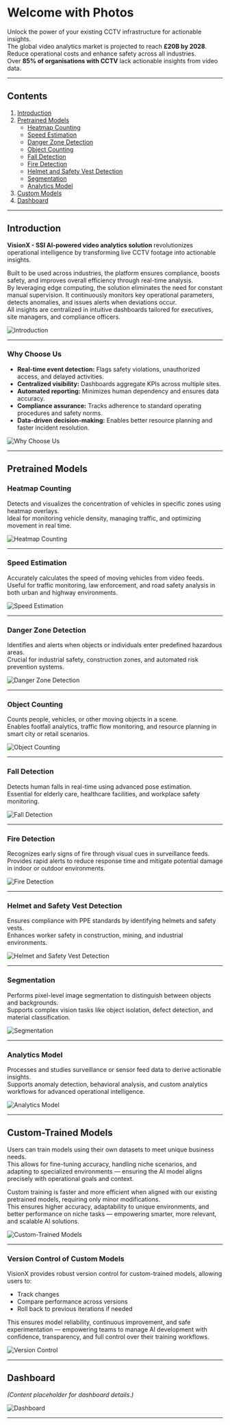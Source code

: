 # Welcome with Photos

Unlock the power of your existing CCTV infrastructure for actionable insights.  
The global video analytics market is projected to reach **£20B by 2028**.  
Reduce operational costs and enhance safety across all industries.  
Over **85% of organisations with CCTV** lack actionable insights from video data.

---

## Contents

1. [Introduction](#introduction)  
2. [Pretrained Models](#pretrained-models)  
   - [Heatmap Counting](#heatmap-counting)  
   - [Speed Estimation](#speed-estimation)  
   - [Danger Zone Detection](#danger-zone-detection)  
   - [Object Counting](#object-counting)  
   - [Fall Detection](#fall-detection)  
   - [Fire Detection](#fire-detection)  
   - [Helmet and Safety Vest Detection](#helmet-and-safety-vest-detection)  
   - [Segmentation](#segmentation)  
   - [Analytics Model](#analytics-model)  
3. [Custom Models](#custom-trained-models)  
4. [Dashboard](#dashboard)

---

## Introduction

**VisionX - SSI AI-powered video analytics solution** revolutionizes operational intelligence by transforming live CCTV footage into actionable insights.

Built to be used across industries, the platform ensures compliance, boosts safety, and improves overall efficiency through real-time analysis.  
By leveraging edge computing, the solution eliminates the need for constant manual supervision. It continuously monitors key operational parameters, detects anomalies, and issues alerts when deviations occur.  
All insights are centralized in intuitive dashboards tailored for executives, site managers, and compliance officers.

![Introduction](./images/Picture1.png)

---

### Why Choose Us

- **Real-time event detection:** Flags safety violations, unauthorized access, and delayed activities.  
- **Centralized visibility:** Dashboards aggregate KPIs across multiple sites.  
- **Automated reporting:** Minimizes human dependency and ensures data accuracy.  
- **Compliance assurance:** Tracks adherence to standard operating procedures and safety norms.  
- **Data-driven decision-making:** Enables better resource planning and faster incident resolution.  

![Why Choose Us](./images/Picture2.png)

---

## Pretrained Models

### Heatmap Counting

Detects and visualizes the concentration of vehicles in specific zones using heatmap overlays.  
Ideal for monitoring vehicle density, managing traffic, and optimizing movement in real time.

![Heatmap Counting](./images/Picture3.png)

---

### Speed Estimation

Accurately calculates the speed of moving vehicles from video feeds.  
Useful for traffic monitoring, law enforcement, and road safety analysis in both urban and highway environments.

![Speed Estimation](./images/Picture4.png)

---

### Danger Zone Detection

Identifies and alerts when objects or individuals enter predefined hazardous areas.  
Crucial for industrial safety, construction zones, and automated risk prevention systems.

![Danger Zone Detection](./images/Picture5.png)

---

### Object Counting

Counts people, vehicles, or other moving objects in a scene.  
Enables footfall analytics, traffic flow monitoring, and resource planning in smart city or retail scenarios.

![Object Counting](./images/Picture6.png)

---

### Fall Detection

Detects human falls in real-time using advanced pose estimation.  
Essential for elderly care, healthcare facilities, and workplace safety monitoring.

![Fall Detection](./images/Picture7.png)

---

### Fire Detection

Recognizes early signs of fire through visual cues in surveillance feeds.  
Provides rapid alerts to reduce response time and mitigate potential damage in indoor or outdoor environments.

![Fire Detection](./images/Picture8.png)

---

### Helmet and Safety Vest Detection

Ensures compliance with PPE standards by identifying helmets and safety vests.  
Enhances worker safety in construction, mining, and industrial environments.

![Helmet and Safety Vest Detection](./images/Picture9.png)

---

### Segmentation

Performs pixel-level image segmentation to distinguish between objects and backgrounds.  
Supports complex vision tasks like object isolation, defect detection, and material classification.

![Segmentation](./images/Picture10.png)

---

### Analytics Model

Processes and studies surveillance or sensor feed data to derive actionable insights.  
Supports anomaly detection, behavioral analysis, and custom analytics workflows for advanced operational intelligence.

![Analytics Model](./images/Picture11.png)

---

## Custom-Trained Models

Users can train models using their own datasets to meet unique business needs.  
This allows for fine-tuning accuracy, handling niche scenarios, and adapting to specialized environments — ensuring the AI model aligns precisely with operational goals and context.

Custom training is faster and more efficient when aligned with our existing pretrained models, requiring only minor modifications.  
This ensures higher accuracy, adaptability to unique environments, and better performance on niche tasks — empowering smarter, more relevant, and scalable AI solutions.

![Custom-Trained Models](./images/Picture12.png)

---

### Version Control of Custom Models

VisionX provides robust version control for custom-trained models, allowing users to:

- Track changes  
- Compare performance across versions  
- Roll back to previous iterations if needed  

This ensures model reliability, continuous improvement, and safe experimentation — empowering teams to manage AI development with confidence, transparency, and full control over their training workflows.

![Version Control](./images/Picture13.png)

---

## Dashboard

*(Content placeholder for dashboard details.)*

![Dashboard](./images/Picture14.png)

---
